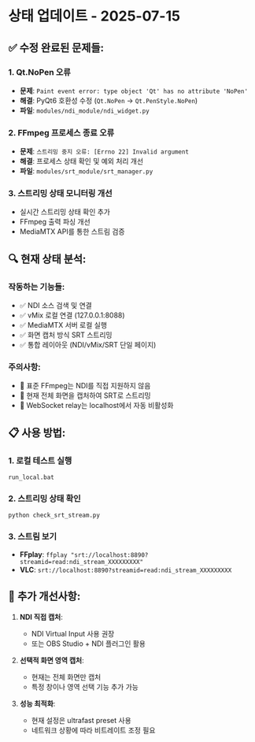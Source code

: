 # 상태 업데이트 - 2025-07-15

## ✅ 수정 완료된 문제들:

### 1. Qt.NoPen 오류
- **문제**: `Paint event error: type object 'Qt' has no attribute 'NoPen'`
- **해결**: PyQt6 호환성 수정 (`Qt.NoPen` → `Qt.PenStyle.NoPen`)
- **파일**: `modules/ndi_module/ndi_widget.py`

### 2. FFmpeg 프로세스 종료 오류
- **문제**: `스트리밍 중지 오류: [Errno 22] Invalid argument`
- **해결**: 프로세스 상태 확인 및 예외 처리 개선
- **파일**: `modules/srt_module/srt_manager.py`

### 3. 스트리밍 상태 모니터링 개선
- 실시간 스트리밍 상태 확인 추가
- FFmpeg 출력 파싱 개선
- MediaMTX API를 통한 스트림 검증

## 🔍 현재 상태 분석:

### 작동하는 기능들:
- ✅ NDI 소스 검색 및 연결
- ✅ vMix 로컬 연결 (127.0.0.1:8088)
- ✅ MediaMTX 서버 로컬 실행
- ✅ 화면 캡처 방식 SRT 스트리밍
- ✅ 통합 레이아웃 (NDI/vMix/SRT 단일 페이지)

### 주의사항:
- 🔸 표준 FFmpeg는 NDI를 직접 지원하지 않음
- 🔸 현재 전체 화면을 캡처하여 SRT로 스트리밍
- 🔸 WebSocket relay는 localhost에서 자동 비활성화

## 📋 사용 방법:

### 1. 로컬 테스트 실행
```batch
run_local.bat
```

### 2. 스트리밍 상태 확인
```batch
python check_srt_stream.py
```

### 3. 스트림 보기
- **FFplay**: `ffplay "srt://localhost:8890?streamid=read:ndi_stream_XXXXXXXXX"`
- **VLC**: `srt://localhost:8890?streamid=read:ndi_stream_XXXXXXXXX`

## 🔧 추가 개선사항:

1. **NDI 직접 캡처**: 
   - NDI Virtual Input 사용 권장
   - 또는 OBS Studio + NDI 플러그인 활용

2. **선택적 화면 영역 캡처**:
   - 현재는 전체 화면만 캡처
   - 특정 창이나 영역 선택 기능 추가 가능

3. **성능 최적화**:
   - 현재 설정은 ultrafast preset 사용
   - 네트워크 상황에 따라 비트레이트 조정 필요